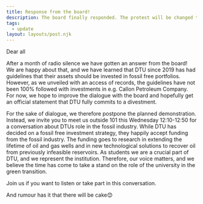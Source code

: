 ```yaml
---
title: Response from the board!
description: The board finally responded. The protest will be changed to become an intromeeting instead
tags:
  - update
layout: layouts/post.njk
---
```


Dear all 

After a month of radio silence we have gotten an answer from the board! We are happy about that, and we have learned that DTU since 2019 has had guidelines that their assets should be invested in fossil free portfolios. However, as we unveiled with an access of records, the guidelines have not been 100% followed with investments in e.g. Callon Petroleum Company. For now, we hope to improve the dialogue with the board and hopefully get an official statement that DTU fully commits to a divestment.

For the sake of dialogue, we therefore postpone the planned demonstration. Instead, we invite you to meet us outside 101 this Wednesday 12:10-12:50 for a conversation about DTUs role in the fossil industry. While DTU has decided on a fossil free investment strategy, they happily accept funding from the fossil industry. The funding goes to research in extending the lifetime of oil and gas wells and in new technological solutions to recover oil from previously infeasible reservoirs. As students we are a crucial part of DTU, and we represent the institution. Therefore, our voice matters, and we believe the time has come to take a stand on the role of the university in the green transition. 

Join us if you want to listen or take part in this conversation. 

And rumour has it that there will be cake😊